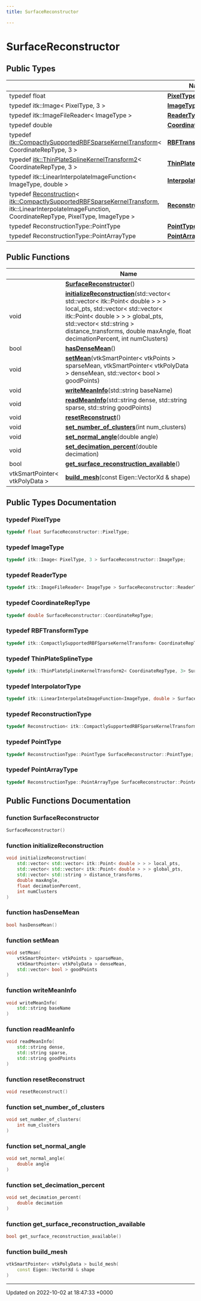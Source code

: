 ```yaml
---
title: SurfaceReconstructor

---
```


# SurfaceReconstructor





## Public Types

|                | Name           |
| -------------- | -------------- |
| typedef float | **[PixelType](../Classes/classSurfaceReconstructor.md#typedef-pixeltype)**  |
| typedef itk::Image< PixelType, 3 > | **[ImageType](../Classes/classSurfaceReconstructor.md#typedef-imagetype)**  |
| typedef itk::ImageFileReader< ImageType > | **[ReaderType](../Classes/classSurfaceReconstructor.md#typedef-readertype)**  |
| typedef double | **[CoordinateRepType](../Classes/classSurfaceReconstructor.md#typedef-coordinatereptype)**  |
| typedef [itk::CompactlySupportedRBFSparseKernelTransform](../Classes/classitk_1_1CompactlySupportedRBFSparseKernelTransform.md)< CoordinateRepType, 3 > | **[RBFTransformType](../Classes/classSurfaceReconstructor.md#typedef-rbftransformtype)**  |
| typedef [itk::ThinPlateSplineKernelTransform2](../Classes/classitk_1_1ThinPlateSplineKernelTransform2.md)< CoordinateRepType, 3 > | **[ThinPlateSplineType](../Classes/classSurfaceReconstructor.md#typedef-thinplatesplinetype)**  |
| typedef itk::LinearInterpolateImageFunction< ImageType, double > | **[InterpolatorType](../Classes/classSurfaceReconstructor.md#typedef-interpolatortype)**  |
| typedef [Reconstruction](../Classes/classReconstruction.md)< [itk::CompactlySupportedRBFSparseKernelTransform](../Classes/classitk_1_1CompactlySupportedRBFSparseKernelTransform.md), itk::LinearInterpolateImageFunction, CoordinateRepType, PixelType, ImageType > | **[ReconstructionType](../Classes/classSurfaceReconstructor.md#typedef-reconstructiontype)**  |
| typedef ReconstructionType::PointType | **[PointType](../Classes/classSurfaceReconstructor.md#typedef-pointtype)**  |
| typedef ReconstructionType::PointArrayType | **[PointArrayType](../Classes/classSurfaceReconstructor.md#typedef-pointarraytype)**  |

## Public Functions

|                | Name           |
| -------------- | -------------- |
| | **[SurfaceReconstructor](../Classes/classSurfaceReconstructor.md#function-surfacereconstructor)**() |
| void | **[initializeReconstruction](../Classes/classSurfaceReconstructor.md#function-initializereconstruction)**(std::vector< std::vector< itk::Point< double > > > local_pts, std::vector< std::vector< itk::Point< double > > > global_pts, std::vector< std::string > distance_transforms, double maxAngle, float decimationPercent, int numClusters) |
| bool | **[hasDenseMean](../Classes/classSurfaceReconstructor.md#function-hasdensemean)**() |
| void | **[setMean](../Classes/classSurfaceReconstructor.md#function-setmean)**(vtkSmartPointer< vtkPoints > sparseMean, vtkSmartPointer< vtkPolyData > denseMean, std::vector< bool > goodPoints) |
| void | **[writeMeanInfo](../Classes/classSurfaceReconstructor.md#function-writemeaninfo)**(std::string baseName) |
| void | **[readMeanInfo](../Classes/classSurfaceReconstructor.md#function-readmeaninfo)**(std::string dense, std::string sparse, std::string goodPoints) |
| void | **[resetReconstruct](../Classes/classSurfaceReconstructor.md#function-resetreconstruct)**() |
| void | **[set_number_of_clusters](../Classes/classSurfaceReconstructor.md#function-set-number-of-clusters)**(int num_clusters) |
| void | **[set_normal_angle](../Classes/classSurfaceReconstructor.md#function-set-normal-angle)**(double angle) |
| void | **[set_decimation_percent](../Classes/classSurfaceReconstructor.md#function-set-decimation-percent)**(double decimation) |
| bool | **[get_surface_reconstruction_available](../Classes/classSurfaceReconstructor.md#function-get-surface-reconstruction-available)**() |
| vtkSmartPointer< vtkPolyData > | **[build_mesh](../Classes/classSurfaceReconstructor.md#function-build-mesh)**(const Eigen::VectorXd & shape) |

## Public Types Documentation

### typedef PixelType

```cpp
typedef float SurfaceReconstructor::PixelType;
```


### typedef ImageType

```cpp
typedef itk::Image< PixelType, 3 > SurfaceReconstructor::ImageType;
```


### typedef ReaderType

```cpp
typedef itk::ImageFileReader< ImageType > SurfaceReconstructor::ReaderType;
```


### typedef CoordinateRepType

```cpp
typedef double SurfaceReconstructor::CoordinateRepType;
```


### typedef RBFTransformType

```cpp
typedef itk::CompactlySupportedRBFSparseKernelTransform< CoordinateRepType, 3> SurfaceReconstructor::RBFTransformType;
```


### typedef ThinPlateSplineType

```cpp
typedef itk::ThinPlateSplineKernelTransform2< CoordinateRepType, 3> SurfaceReconstructor::ThinPlateSplineType;
```


### typedef InterpolatorType

```cpp
typedef itk::LinearInterpolateImageFunction<ImageType, double > SurfaceReconstructor::InterpolatorType;
```


### typedef ReconstructionType

```cpp
typedef Reconstruction< itk::CompactlySupportedRBFSparseKernelTransform, itk::LinearInterpolateImageFunction, CoordinateRepType, PixelType, ImageType> SurfaceReconstructor::ReconstructionType;
```


### typedef PointType

```cpp
typedef ReconstructionType::PointType SurfaceReconstructor::PointType;
```


### typedef PointArrayType

```cpp
typedef ReconstructionType::PointArrayType SurfaceReconstructor::PointArrayType;
```


## Public Functions Documentation

### function SurfaceReconstructor

```cpp
SurfaceReconstructor()
```


### function initializeReconstruction

```cpp
void initializeReconstruction(
    std::vector< std::vector< itk::Point< double > > > local_pts,
    std::vector< std::vector< itk::Point< double > > > global_pts,
    std::vector< std::string > distance_transforms,
    double maxAngle,
    float decimationPercent,
    int numClusters
)
```


### function hasDenseMean

```cpp
bool hasDenseMean()
```


### function setMean

```cpp
void setMean(
    vtkSmartPointer< vtkPoints > sparseMean,
    vtkSmartPointer< vtkPolyData > denseMean,
    std::vector< bool > goodPoints
)
```


### function writeMeanInfo

```cpp
void writeMeanInfo(
    std::string baseName
)
```


### function readMeanInfo

```cpp
void readMeanInfo(
    std::string dense,
    std::string sparse,
    std::string goodPoints
)
```


### function resetReconstruct

```cpp
void resetReconstruct()
```


### function set_number_of_clusters

```cpp
void set_number_of_clusters(
    int num_clusters
)
```


### function set_normal_angle

```cpp
void set_normal_angle(
    double angle
)
```


### function set_decimation_percent

```cpp
void set_decimation_percent(
    double decimation
)
```


### function get_surface_reconstruction_available

```cpp
bool get_surface_reconstruction_available()
```


### function build_mesh

```cpp
vtkSmartPointer< vtkPolyData > build_mesh(
    const Eigen::VectorXd & shape
)
```


-------------------------------

Updated on 2022-10-02 at 18:47:33 +0000